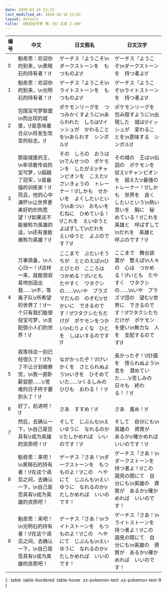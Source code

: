 ```yaml
---
date: 2020-03-26 23:13
last_modified_at: 2020-10-18 12:01
layout: default
title: 《精灵宝可梦 黑／白》文本 2-300
---
```

| 编号 | 中文 | 日文假名 | 日文汉字 |
| ---- | ---- | ---- | --- |
| 0 | 魁奇思：欢迎你的到来，\n黑暗石的持有者！\f | ゲーチス『ようこそ\nダークストーンを　もつものよ\f | ゲーチス『ようこそ\nダークストーンを　持つ者よ\f |
| 1 | 魁奇思：欢迎你的到来，\n光明石的持有者！\f | ゲーチス『ようこそ\nライトストーンを　もつものよ\f | ゲーチス『ようこそ\nライトストーンを　持つ者よ\f |
| 2 | 包围宝可梦联盟\n而出现的城堡，\f是意味着合众\n将发生改变的标志。\f | ポケモンリーグを　つつみかくすように\nあらわれた　しろは\fイッシュが　かわることを\nあらわす　シンボル\f | ポケモンリーグを　包み隠すように\n出現した　城は\fイッシュが　変わることを\n意味する　シンボル\f |
| 3 | 那座城堡的王，\n率领着传说的宝可梦，\r超越了冠军，\r是最强的训练家！\f而且，他的心中满怀\n让世界更美好的炽热愿望！\f如果这不能被称为英雄的话，\n还有谁能被称为英雄？\f | その　しろの　おうは\nでんせつの　ポケモンを　したがえ\rチャンピオンを　こえた\rさいきょうの　トレーナー！\fしかも　せかいを　よくしたいという\nあつい　おもいを　むねに　ひめている！\fこれを　えいゆうと　よばずして\nだれを　えいゆうと　よぶのです？\f | その城の　王は\n伝説の　ポケモンを　従え\rチャンピオンを　超えた\r最強の　トレーナー！\fしかも　世界を　良くしたいという\n熱い思いを　胸に　秘めている！\fこれを　英雄と　呼ばずして\nだれを　英雄と　呼ぶのです？\f |
| 4 | 万事俱备，\n人心归一！\f这样一来，就能很容易地创造出我……\n不，等离子队\r所希望的世界了！\f一个只有我们能使役宝可梦，\n支配弱小人们的世界！\f | ここまで　ぶたいそうちが　ととのえば\nひとびとの　こころは　つかめる！\fいとも　たやすく　ワタクシの……\nいや　プラズマだんの　のぞむ\rせかいに　できるのです！\fワタクシたちだけが　ポケモンをつかい\nむりょくな　ひとを　しはいするのです\f | ここまで　舞台装置が　整えば\n人々の　心は　つかめる！\fいとも　たやすく　ワタクシの……\nいや　プラズマ団の　望む\r世界に　できるのです！\fワタクシたちだけが　ポケモンを使い\n無力な　人を　支配するのです\f |
| 5 | 我等待这一刻已经很久了！\f为了不让计划被察觉，\n我一直卧薪尝胆……\r苦难的日子终于要到头了！\f | ながかったぞ！\fけいかくを　さとられぬよう\nいきを　ひそめていた……\rくるしみの　ひびも　おわる！！\f | 長かったぞ！\f計画を　悟られぬよう\n息を　潜めていた……\r苦しみの　日々も　終わる！！\f |
| 6 | 好了，前进吧！\f | さあ　すすめ！\f | さあ　進め！\f |
| 7 | 然后，去确认一下，\n自己是否具有\r成为英雄的资质吧！\f | そして　じぶんも\nえいゆうに　なれるのか\rたしかめれば　いいのです！\f | そして　自分にも\n英雄の　資質が　あるか\r確かめれば　いいのです！\f |
| 8 | 魁奇思：来吧！\n黑暗石的持有者！\f在这个谒见之间，去确认一下，\n自己是否具有\r成为英雄的资质吧！ | ゲーチス『さあ！\nダークストーンを　もつものよ！\fこの　へやにて　じぶんも\nえいゆうに　なれるのか\rたしかめれば　いいのです！ | ゲーチス『さあ！\nダークストーンを　持つ者よ！\fこの　謁見の間にて　自分にも\n英雄の　資質が　あるか\r確かめれば　いいのです！ |
| 9 | 魁奇思：来吧！\n光明石的持有者！\f在这个谒见之间，去确认一下，\n自己是否具有\r成为英雄的资质吧！ | ゲーチス『さあ！\nライトストーンを　もつものよ！\fこの　へやにて　じぶんも\nえいゆうに　なれるのか\rたしかめれば　いいのです！ | ゲーチス『さあ！\nライトストーンを　持つ者よ！\fこの　謁見の間にて　自分にも\n英雄の　資質が　あるか\r確かめれば　いいのです！ |
{: .table .table-bordered .table-hover .xz-pokemon-text .xz-pokemon-text-9 }